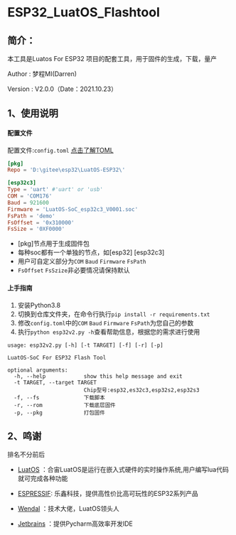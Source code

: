 # ESP32_LuatOS_Flashtool

## 简介：

本工具是Luatos For ESP32 项目的配套工具，用于固件的生成，下载，量产

Author : 梦程MI(Darren)

Version : V2.0.0（Date：2021.10.23）




## 1、使用说明

#### 配置文件

配置文件:`config.toml`   [点击了解TOML](https://github.com/toml-lang/toml)

```toml
[pkg]
Repo = 'D:\gitee\esp32\LuatOS-ESP32\'

[esp32c3]
Type = 'uart' #'uart' or 'usb'
COM = 'COM176'
Baud = 921600
Firmware = 'LuatOS-SoC_esp32c3_V0001.soc'
FsPath = 'demo'
FsOffset = '0x310000'
FsSize = '0XF0000'
```

- [pkg]节点用于生成固件包
- 每种soc都有一个单独的节点，如[esp32]  [esp32c3]
- 用户可自定义部分为`COM` `Baud`  `Firmware` `FsPath`
- `FsOffset` `FsSzize`非必要情况请保持默认

#### 上手指南

1. 安装Python3.8
2. 切换到仓库文件夹，在命令行执行`pip install -r requirements.txt`
3. 修改`config.toml`中的`COM` `Baud`  `Firmware` `FsPath`为您自己的参数
4. 执行`python esp32v2.py -h`查看帮助信息，根据您的需求进行使用

```shell
usage: esp32v2.py [-h] [-t TARGET] [-f] [-r] [-p]

LuatOS-SoC For ESP32 Flash Tool

optional arguments:
  -h, --help            show this help message and exit
  -t TARGET, --target TARGET
                        Chip型号:esp32,es32c3,esp32s2,esp32s3
  -f, --fs              下载脚本
  -r, --rom             下载底层固件
  -p, --pkg             打包固件
```

## 2、鸣谢

排名不分前后

- [LuatOS](https://gitee.com/openLuat/LuatOS) ：合宙LuatOS是运行在嵌入式硬件的实时操作系统,用户编写lua代码就可完成各种功能

- [ESPRESSIF](https://www.espressif.com/): 乐鑫科技，提供高性价比高可玩性的ESP32系列产品

- [Wendal](https://gitee.com/wendal) ：技术大佬，LuatOS领头人

- [Jetbrains](https://www.jetbrains.com/) ：提供Pycharm高效率开发IDE

  

